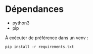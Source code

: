Dépendances
===========
* python3
* pip

À exécuter de préférence dans un venv :
```
pip install -r requirements.txt
```
